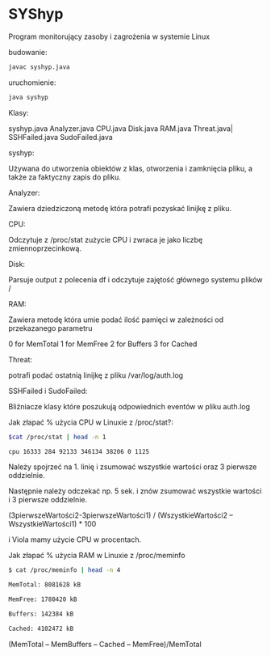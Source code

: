 # SYShyp
Program monitorujący zasoby i zagrożenia w systemie Linux

budowanie:
```bash
javac syshyp.java
```
uruchomienie:
```bash
java syshyp
```

Klasy:

 syshyp.java
Analyzer.java
CPU.java
Disk.java
RAM.java
Threat.java|
SSHFailed.java
SudoFailed.java

syshyp:

Używana do utworzenia obiektów z klas, otworzenia i zamknięcia pliku, a także za faktyczny zapis do pliku.

Analyzer:

Zawiera dziedziczoną metodę która potrafi pozyskać linijkę z pliku.

CPU:

Odczytuje z /proc/stat zużycie CPU i zwraca je jako liczbę zmiennoprzecinkową.

Disk:

Parsuje output z polecenia df i odczytuje zajętość głównego systemu plików /

RAM:

Zawiera metodę która umie podać ilość pamięci w zależności od przekazanego parametru

0 for MemTotal
1 for MemFree
2 for Buffers
3 for Cached

Threat:

potrafi podać ostatnią linijkę z pliku /var/log/auth.log

SSHFailed i SudoFailed:

Bliźniacze klasy które poszukują odpowiednich eventów w pliku auth.log

Jak złapać % użycia CPU w Linuxie z /proc/stat?:

```bash
$cat /proc/stat | head -n 1

cpu 16333 284 92133 346134 38206 0 1125
```

Należy spojrzeć na 1. linię i zsumować wszystkie wartości oraz 3 pierwsze oddzielnie.

Następnie należy odczekać np. 5 sek. i znów zsumować wszystkie wartości i 3 pierwsze oddzielnie.

(3pierwszeWartości2-3pierwszeWartości1) / (WszystkieWartości2 – WszystkieWartości1) * 100

i Viola mamy użycie CPU w procentach.

Jak złapać % użycia RAM w Linuxie z /proc/meminfo

```bash
$ cat /proc/meminfo | head -n 4

MemTotal: 8081628 kB

MemFree: 1780420 kB

Buffers: 142384 kB

Cached: 4102472 kB
```
(MemTotal – MemBuffers – Cached – MemFree)/MemTotal
